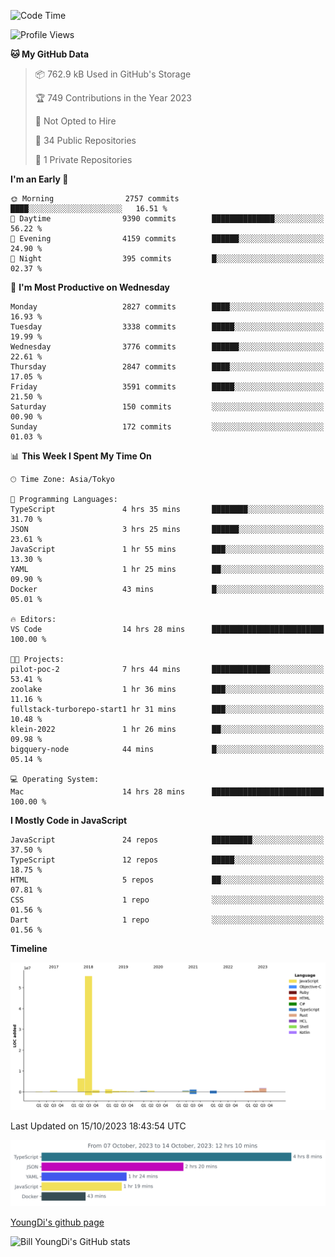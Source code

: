 <!--START_SECTION:waka-->
![Code Time](http://img.shields.io/badge/Code%20Time-27%20hrs%2023%20mins-blue)

![Profile Views](http://img.shields.io/badge/Profile%20Views-132-blue)

**🐱 My GitHub Data** 

> 📦 762.9 kB Used in GitHub's Storage 
 > 
> 🏆 749 Contributions in the Year 2023
 > 
> 🚫 Not Opted to Hire
 > 
> 📜 34 Public Repositories 
 > 
> 🔑 1 Private Repositories 
 > 
**I'm an Early 🐤** 

```text
🌞 Morning                2757 commits        ████░░░░░░░░░░░░░░░░░░░░░   16.51 % 
🌆 Daytime                9390 commits        ██████████████░░░░░░░░░░░   56.22 % 
🌃 Evening                4159 commits        ██████░░░░░░░░░░░░░░░░░░░   24.90 % 
🌙 Night                  395 commits         █░░░░░░░░░░░░░░░░░░░░░░░░   02.37 % 
```
📅 **I'm Most Productive on Wednesday** 

```text
Monday                   2827 commits        ████░░░░░░░░░░░░░░░░░░░░░   16.93 % 
Tuesday                  3338 commits        █████░░░░░░░░░░░░░░░░░░░░   19.99 % 
Wednesday                3776 commits        ██████░░░░░░░░░░░░░░░░░░░   22.61 % 
Thursday                 2847 commits        ████░░░░░░░░░░░░░░░░░░░░░   17.05 % 
Friday                   3591 commits        █████░░░░░░░░░░░░░░░░░░░░   21.50 % 
Saturday                 150 commits         ░░░░░░░░░░░░░░░░░░░░░░░░░   00.90 % 
Sunday                   172 commits         ░░░░░░░░░░░░░░░░░░░░░░░░░   01.03 % 
```


📊 **This Week I Spent My Time On** 

```text
🕑︎ Time Zone: Asia/Tokyo

💬 Programming Languages: 
TypeScript               4 hrs 35 mins       ████████░░░░░░░░░░░░░░░░░   31.70 % 
JSON                     3 hrs 25 mins       ██████░░░░░░░░░░░░░░░░░░░   23.61 % 
JavaScript               1 hr 55 mins        ███░░░░░░░░░░░░░░░░░░░░░░   13.30 % 
YAML                     1 hr 25 mins        ██░░░░░░░░░░░░░░░░░░░░░░░   09.90 % 
Docker                   43 mins             █░░░░░░░░░░░░░░░░░░░░░░░░   05.01 % 

🔥 Editors: 
VS Code                  14 hrs 28 mins      █████████████████████████   100.00 % 

🐱‍💻 Projects: 
pilot-poc-2              7 hrs 44 mins       █████████████░░░░░░░░░░░░   53.41 % 
zoolake                  1 hr 36 mins        ███░░░░░░░░░░░░░░░░░░░░░░   11.16 % 
fullstack-turborepo-start1 hr 31 mins        ███░░░░░░░░░░░░░░░░░░░░░░   10.48 % 
klein-2022               1 hr 26 mins        ██░░░░░░░░░░░░░░░░░░░░░░░   09.98 % 
bigquery-node            44 mins             █░░░░░░░░░░░░░░░░░░░░░░░░   05.14 % 

💻 Operating System: 
Mac                      14 hrs 28 mins      █████████████████████████   100.00 % 
```

**I Mostly Code in JavaScript** 

```text
JavaScript               24 repos            █████████░░░░░░░░░░░░░░░░   37.50 % 
TypeScript               12 repos            █████░░░░░░░░░░░░░░░░░░░░   18.75 % 
HTML                     5 repos             ██░░░░░░░░░░░░░░░░░░░░░░░   07.81 % 
CSS                      1 repo              ░░░░░░░░░░░░░░░░░░░░░░░░░   01.56 % 
Dart                     1 repo              ░░░░░░░░░░░░░░░░░░░░░░░░░   01.56 % 
```



**Timeline**

![Lines of Code chart](https://raw.githubusercontent.com/Youngdi/Youngdi/master/assets/bar_graph.png)


 Last Updated on 15/10/2023 18:43:54 UTC
<!--END_SECTION:waka-->

![wakatime](./images/stat.svg)

[YoungDi's github page](https://youngdi.github.io)

![Bill YoungDi's GitHub stats](https://github-readme-stats.vercel.app/api?username=youngdi&count_private=true&show_icons=true)
